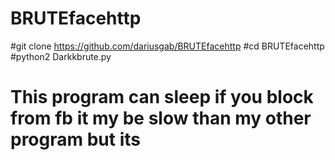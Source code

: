 # BRUTEfacehttp
#git clone https://github.com/dariusgab/BRUTEfacehttp
#cd BRUTEfacehttp 
#python2 Darkkbrute.py
# This program can sleep if you block from fb it my be slow than my other program but its 
